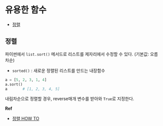 # 유용한 함수

- [정렬](#정렬)



## 정렬

파이썬에서 `list.sort()` 메서드로 리스트를 제자리에서 수정할 수 있다. (기본값: 오름차순)

- `sorted()` : 새로운 정렬된 리스트를 만드는 내장함수

```python
a = [5, 2, 3, 1, 4]
a.sort()
a		# [1, 2, 3, 4, 5]
```

내림차순으로 정렬할 경우, reverse매개 변수를 받아와 `True`로 지정한다.

**Ref**

- [정렬 HOW TO](https://docs.python.org/ko/3/howto/sorting.html)